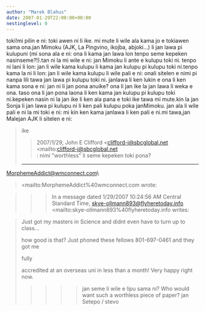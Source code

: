 ```yaml
---
author: "Marek Blahus"
date: 2007-01-29T22:00:00+00:00
nestinglevel: 0
---
```

toki!mi pilin e ni: toki awen ni li ike. mi mute li wile ala kama jo e tokiawen sama ona.jan Mimoku (AJK, La Pingvino, ikojba, abjoki...) li jan lawa pi kulupuni (mi sona ala e ni: ona li kama jan lawa lon tenpo seme kepeken nasinseme?!).tan ni la mi wile e ni: jan Mimoku li ante e kulupu toki ni. tenpo ni lani li lon: jan li wile kama kulupu li kama jan kulupu pi kulupu toki ni.tenpo kama la ni li lon: jan li wile kama kulupu li wile pali e ni: onali sitelen e nimi pi nanpa lili tawa jan lawa pi kulupu toki ni. janlawa li ken lukin e ona li ken kama sona e ni: jan ni li jan pona anuike? ona li jan ike la jan lawa li weka e ona. taso ona li jan pona laona li ken kama jan kulupu pi kulupu toki ni.kepeken nasin ni la jan ike li ken ala pana e toki ike tawa mi mute.kin la jan Sonja li jan lawa pi kulupu ni li ken pali kulupu poka janMimoku. jan ala li wile pali e ni la mi toki e ni: mi kin ken kama janlawa li ken pali e ni.mi tawa,jan Malejan AJK li sitelen e ni:
> ike
>> 2007/1/29, John E Clifford <[clifford-j@sbcglobal.net](mailto://clifford-j@sbcglobal.net)\
> <mailto:[clifford-j@sbcglobal.net](mailto://clifford-j@sbcglobal.net)\
>>:
>> nimi "worthless" li seme kepeken toki pona?
> ---
 [MorphemeAddict@wmconnect.com](mailto://MorphemeAddict@wmconnect.com)\
> <mailto:MorphemeAddict%40wmconnect.com
> wrote:

>>> In a message dated 1/29/2007 10:24:56 AM Central Standard Time,
>> [skye-ollmann893@flyheretoday.info](mailto://skye-ollmann893@flyheretoday.info)\
> <mailto:skye-ollmann893%40flyheretoday.info
> writes:

>>>>>> 
> Just got my masters in Science and didnt even have to turn up to
> class...
>> 
> how good is that? Just phoned these fellows 801-697-0461 and
> they got me
>> 
> fully
>> 
> accredited at an overseas uni in less than a month! Very happy
> right now.
>> 
>>>>> jan seme li wile e lipu sama ni?
>>>> Who would want such a worthless piece of paper?
>>>> jan Setepo / stevo